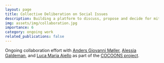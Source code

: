 ```yaml
---
layout: page
title: Collective Deliberation on Social Issues
description: Building a platform to discuss, propose and decide for mitigation strategies on social issues
img: assets/img/collaboration.jpg
importance: 6
category: ongoing work
related_publications: false
---
```


Ongoing collaboration effort with [Anders Giovanni Møller](https://www.andersgiovanni.com/), [Alessia Galdeman](https://alessiaatunimi.github.io/), and [Luca Maria Aiello](https://www.lajello.com/) as part of the [COCOONS project](https://www.cocoons.online/).